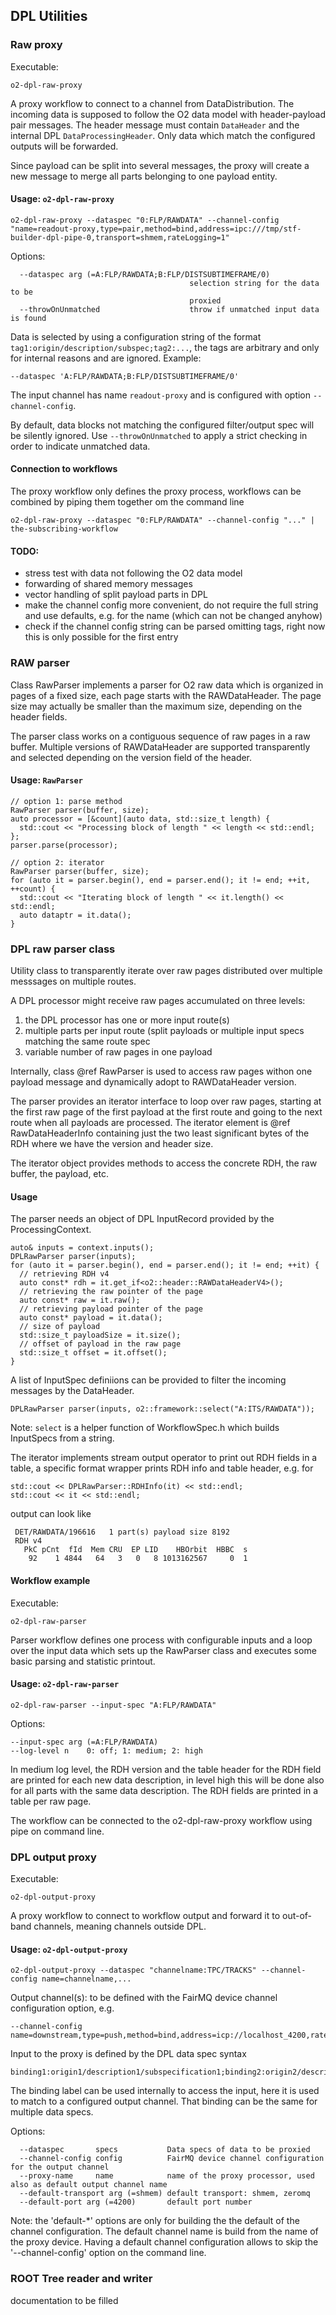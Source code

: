 <!-- doxy
\page refFrameworkUtils Utils
/doxy -->

## DPL Utilities

### Raw proxy
Executable:
```
o2-dpl-raw-proxy
```

A proxy workflow to connect to a channel from DataDistribution. The incoming
data is supposed to follow the O2 data model with header-payload pair messages.
The header message must contain `DataHeader` and the internal DPL `DataProcessingHeader`.
Only data which match the configured outputs will be forwarded.

Since payload can be split into several messages, the proxy will create a new
message to merge all parts belonging to one payload entity.

#### Usage: `o2-dpl-raw-proxy`
```
o2-dpl-raw-proxy --dataspec "0:FLP/RAWDATA" --channel-config "name=readout-proxy,type=pair,method=bind,address=ipc:///tmp/stf-builder-dpl-pipe-0,transport=shmem,rateLogging=1"
```

Options:
```
  --dataspec arg (=A:FLP/RAWDATA;B:FLP/DISTSUBTIMEFRAME/0)
                                        selection string for the data to be 
                                        proxied
  --throwOnUnmatched                    throw if unmatched input data is found
```

Data is selected by using a configuration string of the format
`tag1:origin/description/subspec;tag2:...`, the tags are arbitrary and only
for internal reasons and are ignored.
Example:
```
--dataspec 'A:FLP/RAWDATA;B:FLP/DISTSUBTIMEFRAME/0'
```

The input channel has name `readout-proxy` and is configured with option `--channel-config`.

By default, data blocks not matching the configured filter/output spec will be silently
ignored. Use `--throwOnUnmatched` to apply a strict checking in order to indicate unmatched
data.

#### Connection to workflows
The proxy workflow only defines the proxy process, workflows can be combined by piping them
together om the command line
```
o2-dpl-raw-proxy --dataspec "0:FLP/RAWDATA" --channel-config "..." | the-subscribing-workflow
```

#### TODO:
- stress test with data not following the O2 data model
- forwarding of shared memory messages
- vector handling of split payload parts in DPL
- make the channel config more convenient, do not require the full string and use
  defaults, e.g. for the name (which can not be changed anyhow)
- check if the channel config string can be parsed omitting tags, right now this
  is only possible for the first entry

### RAW parser
Class RawParser implements a parser for O2 raw data which is organized in pages of a
fixed size, each page starts with the RAWDataHeader. The page size may actually be
smaller than the maximum size, depending on the header fields.

The parser class works on a contiguous sequence of raw pages in a raw buffer.
Multiple versions of RAWDataHeader are supported transparently and selected depending
on the version field of the header.

#### Usage: `RawParser`
```
// option 1: parse method
RawParser parser(buffer, size);
auto processor = [&count](auto data, std::size_t length) {
  std::cout << "Processing block of length " << length << std::endl;
};
parser.parse(processor);

// option 2: iterator
RawParser parser(buffer, size);
for (auto it = parser.begin(), end = parser.end(); it != end; ++it, ++count) {
  std::cout << "Iterating block of length " << it.length() << std::endl;
  auto dataptr = it.data();
}
```

### DPL raw parser class
Utility class to transparently iterate over raw pages distributed over multiple messsages on
multiple routes.

A DPL processor might receive raw pages accumulated on three levels:
  1) the DPL processor has one or more input route(s)
  2) multiple parts per input route (split payloads or multiple input
     specs matching the same route spec
  3) variable number of raw pages in one payload

Internally, class @ref RawParser is used to access raw pages withon one
payload message and dynamically adopt to RAWDataHeader version.

The parser provides an iterator interface to loop over raw pages,
starting at the first raw page of the first payload at the first route
and going to the next route when all payloads are processed. The iterator
element is @ref RawDataHeaderInfo containing just the two least significant
bytes of the RDH where we have the version and header size.

The iterator object provides methods to access the concrete RDH, the raw
buffer, the payload, etc.

#### Usage
The parser needs an object of DPL InputRecord provided by the ProcessingContext.

```
auto& inputs = context.inputs();
DPLRawParser parser(inputs);
for (auto it = parser.begin(), end = parser.end(); it != end; ++it) {
  // retrieving RDH v4
  auto const* rdh = it.get_if<o2::header::RAWDataHeaderV4>();
  // retrieving the raw pointer of the page
  auto const* raw = it.raw();
  // retrieving payload pointer of the page
  auto const* payload = it.data();
  // size of payload
  std::size_t payloadSize = it.size();
  // offset of payload in the raw page
  std::size_t offset = it.offset();
}
```

A list of InputSpec definiions can be provided to filter the incoming messages
by the DataHeader.
```
DPLRawParser parser(inputs, o2::framework::select("A:ITS/RAWDATA"));
```
Note: `select` is a helper function of WorkflowSpec.h which builds InputSpecs from
a string.

The iterator implements stream output operator to print out RDH fields in a table,
a specific format wrapper prints RDH info and table header, e.g. for
```
std::cout << DPLRawParser::RDHInfo(it) << std::endl;
std::cout << it << std::endl;
```

output can look like
```
 DET/RAWDATA/196616   1 part(s) payload size 8192
 RDH v4
   PkC pCnt  fId  Mem CRU  EP LID    HBOrbit  HBBC  s
    92    1 4844   64   3   0   8 1013162567     0  1
```

#### Workflow example
Executable:
```
o2-dpl-raw-parser
```

Parser workflow defines one process with configurable inputs and a loop over the input
data which sets up the RawParser class and executes some basic parsing and statistic
printout.

#### Usage: `o2-dpl-raw-parser`
```
o2-dpl-raw-parser --input-spec "A:FLP/RAWDATA"
```

Options:
```
--input-spec arg (=A:FLP/RAWDATA)
--log-level n    0: off; 1: medium; 2: high  
```

In medium log level, the RDH version and the table header for the RDH field are printed
for each new data description, in level high this will be done also for all parts with the
same data description. The RDH fields are printed in a table per raw page.

The workflow can be connected to the o2-dpl-raw-proxy workflow using pipe on command line.

### DPL output proxy
Executable:
```
o2-dpl-output-proxy
```

A proxy workflow to connect to workflow output and forward it to out-of-band channels,
meaning channels outside DPL.

#### Usage: `o2-dpl-output-proxy`
```
o2-dpl-output-proxy --dataspec "channelname:TPC/TRACKS" --channel-config name=channelname,...
```

Output channel(s): to be defined with the FairMQ device channel configuration option, e.g.
```
--channel-config name=downstream,type=push,method=bind,address=icp://localhost_4200,rateLogging=60,transport=shmem
```

Input to the proxy is defined by the DPL data spec syntax
```
binding1:origin1/description1/subspecification1;binding2:origin2/descritption2;...
```
The binding label can be used internally to access the input, here it is used to match to
a configured output channel. That binding can be the same for multiple data specs.

Options:
```
  --dataspec       specs           Data specs of data to be proxied
  --channel-config config          FairMQ device channel configuration for the output channel
  --proxy-name     name            name of the proxy processor, used also as default output channel name
  --default-transport arg (=shmem) default transport: shmem, zeromq
  --default-port arg (=4200)       default port number
```
Note: the 'default-*' options are only for building the the default of the channel configuration.
The default channel name is build from the name of the proxy device. Having a default channel
configuration allows to skip the '--channel-config' option on the command line.

### ROOT Tree reader and writer
documentation to be filled
